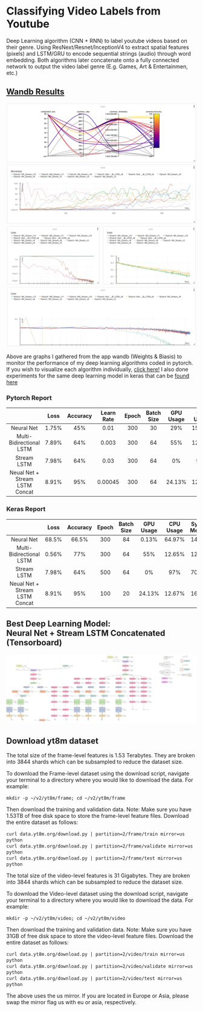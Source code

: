 # Classifying Video Labels from Youtube

Deep Learning algorithm (CNN + RNN) to label youtube videos based on their genre. Using ResNext/Resnet/InceptionV4 to extract spatial features (pixels) and LSTM/GRU to encode sequential strings (audio) through word embedding. Both algorithms later concatenate onto a fully connected network to output the video label genre (E.g. Games, Art & Entertainmen, etc.)

## [Wandb Results](https://app.wandb.ai/rchavezj/label_yt_videos/reports?view=rchavezj%2FPytorch%20Report)
![alt text](https://github.com/rchavezj/Label_YT_Videos/blob/master/wandb_results/pytorch_results_pt_1.png)
![alt text](https://github.com/rchavezj/Label_YT_Videos/blob/master/wandb_results/pytorch_results_pt_2.png)
![alt text](https://github.com/rchavezj/Label_YT_Videos/blob/master/wandb_results/pytorch_results_pt_3.png)
![alt text](https://github.com/rchavezj/Label_YT_Videos/blob/master/wandb_results/pytorch_results_pt_4.png)

Above are graphs I gathered from the app wandb (Weights & Biasis) to monitor the performance of my deep learning algorithms coded in pytorch. If you wish to visualize each algorithm individually, [click here!](https://app.wandb.ai/rchavezj/label_yt_videos/reports?view=rchavezj%2FPytorch%20Report) I also done experiments for the same deep learning model in keras that can be [found here](https://app.wandb.ai/rchavezj/label_yt_videos/reports?view=rchavezj%2FKeras%20Report)

### Pytorch Report
|                                  | Loss     |  Accuracy  | Learn Rate | Epoch | Batch Size |   GPU Usage  |   CPU Usage  |   System Memory  |
| :---:                            |  :----:  |    :---:   |  :----:    | :---: |    :---:   |    :----:    |    :----:    |    :----:        |
| Neural Net                       |  1.75%    |    45%    |    0.01    | 300   |     30     |    29%       |    15.31%    |    13.89%        |
| Multi-Bidirectional LSTM         |  7.89%   |    64%     |    0.003   | 300   |     64     |    55%       |    12.65%    |    12.26%        |
| Stream LSTM                      |  7.98%   |    64%     |    0.03    | 300   |     64     |     0%       |     97%      |     70.60%       |
| Neual Net + Stream LSTM Concat   |  8.91%    |    95%    |  0.00045   | 300   |     64     |   24.13%     |   12.67%     |     16.49%       |

### Keras Report
|                                  | Loss     |  Accuracy  |  Epoch  | Batch Size |   GPU Usage  |   CPU Usage  |   System Memory  |
| :---:                            |  :----:  |    :---:   | :----:  |    :---:   |    :----:    |    :----:    |    :----:        |
| Neural Net                       |  68.5%   |    66.5%   |   300   |     84     |    0.13%     |    64.97%    |    14.37%        |
| Multi-Bidirectional LSTM         |  0.56%   |    77%     |   300   |     64     |    55%       |    12.65%    |    12.26%        |
| Stream LSTM                      |  7.98%   |    64%     |   500   |     64     |     0%       |     97%      |     70.60%       |
| Neual Net + Stream LSTM Concat   |  8.91%    |    95%    |   100   |     20     |   24.13%     |   12.67%     |     16.49%       |

## Best Deep Learning Model: <br /> Neural Net + Stream LSTM Concatenated (Tensorboard)

![alt text](https://github.com/rchavezj/Label_YT_Videos/blob/master/code/tensorboard_images/graph_nn_stream_lstm.png)

## Download yt8m dataset

The total size of the frame-level features is 1.53 Terabytes. They are broken into 3844 shards which can be subsampled to reduce the dataset size. 

To download the Frame-level dataset using the download script, navigate your terminal to a directory where you would like to download the data. For example:

```console
mkdir -p ~/v2/yt8m/frame; cd ~/v2/yt8m/frame
```
Then download the training and validation data. Note: Make sure you have 1.53TB of free disk space to store the frame-level feature files. Download the entire dataset as follows:

```console
curl data.yt8m.org/download.py | partition=2/frame/train mirror=us python 
curl data.yt8m.org/download.py | partition=2/frame/validate mirror=us python 
curl data.yt8m.org/download.py | partition=2/frame/test mirror=us python
```

The total size of the video-level features is 31 Gigabytes. They are broken into 3844 shards which can be subsampled to reduce the dataset size. 

To download the Video-level dataset using the download script, navigate your terminal to a directory where you would like to download the data. For example:
```console
mkdir -p ~/v2/yt8m/video; cd ~/v2/yt8m/video 
```
Then download the training and validation data. Note: Make sure you have 31GB of free disk space to store the video-level feature files. Download the entire dataset as follows:
```console
curl data.yt8m.org/download.py | partition=2/video/train mirror=us python 
curl data.yt8m.org/download.py | partition=2/video/validate mirror=us python 
curl data.yt8m.org/download.py | partition=2/video/test mirror=us python
```

The above uses the us mirror. If you are located in Europe or Asia, please swap the mirror flag us with eu or asia, respectively.
